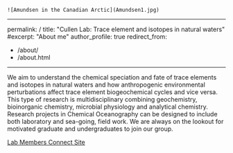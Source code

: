 	![Amundsen in the Canadian Arctic](Amundsen1.jpg)
---
permalink: /
title: "Cullen Lab: Trace element and isotopes in natural waters"
#excerpt: "About me"
author_profile: true
redirect_from:
  - /about/
  - /about.html
---

We aim to understand the chemical speciation and fate of trace elements and isotopes in natural waters and how anthropogenic environmental perturbations affect trace element biogeochemical cycles and vice versa. This type of research is multidisciplinary combining geochemistry, bioinorganic chemistry, microbial physiology and analytical chemistry.  Research projects in Chemical Oceanography can be designed to include both laboratory and sea-going, field work.  We are always on the lookout for motivated graduate and undergraduates to join our group.

[Lab Members Connect Site](https://connect.uvic.ca/sites/science/SEOS/cullenlab/SitePages/Home.aspx)
